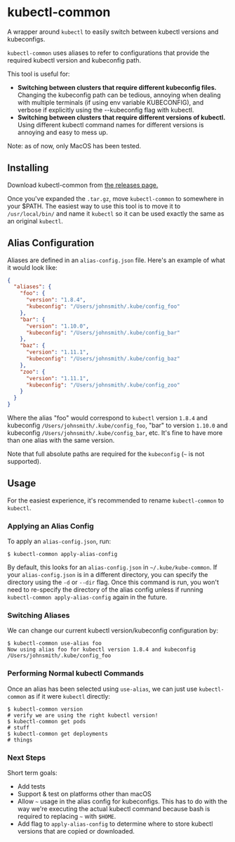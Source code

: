 # kubectl-common

A wrapper around `kubectl` to easily switch between kubectl versions and
kubeconfigs.

`kubectl-common` uses aliases to refer to configurations that provide the
required kubectl version and kubeconfig path.

This tool is useful for:
* **Switching between clusters that require different kubeconfig files.**
Changing the kubeconfig path can be tedious, annoying when dealing with multiple
terminals (if using env variable KUBECONFIG), and verbose if explicitly using the
--kubeconfig flag with kubectl.
* **Switching between clusters that require different versions of kubectl.**
Using different kubectl command names for different versions is annoying and
easy to mess up.

Note: as of now, only MacOS has been tested.

## Installing

Download kubectl-common from [the releases page.](https://github.com/tkporter/kubectl-common/releases)

Once you've expanded the `.tar.gz`, move `kubectl-common` to somewhere in your
$PATH. The easiest way to use this tool is to move it to `/usr/local/bin/` and
name it `kubectl` so it can be used exactly the same as an original `kubectl`.

## Alias Configuration

Aliases are defined in an `alias-config.json` file. Here's an example of what
it would look like:

```json
{
  "aliases": {
    "foo": {
      "version": "1.8.4",
      "kubeconfig": "/Users/johnsmith/.kube/config_foo"
    },
    "bar": {
      "version": "1.10.0",
      "kubeconfig": "/Users/johnsmith/.kube/config_bar"
    },
    "baz": {
      "version": "1.11.1",
      "kubeconfig": "/Users/johnsmith/.kube/config_baz"
    },
    "zoo": {
      "version": "1.11.1",
      "kubeconfig": "/Users/johnsmith/.kube/config_zoo"
    }
  }
}
```

Where the alias "foo" would correspond to `kubectl` version `1.8.4` and
kubeconfig `/Users/johnsmith/.kube/config_foo`, "bar" to version `1.10.0` and
kubeconfig `/Users/johnsmith/.kube/config_bar`, etc. It's fine to have more
than one alias with the same version.

Note that full absolute paths are required for the `kubeconfig` (`~` is not
supported).

## Usage

For the easiest experience, it's recommended to rename `kubectl-common` to
`kubectl`.

### Applying an Alias Config

To apply an `alias-config.json`, run:

```
$ kubectl-common apply-alias-config
```

By default, this looks for an `alias-config.json` in `~/.kube/kube-common`.
If your `alias-config.json` is in a different directory, you can specify
the directory using the `-d` or `--dir` flag. Once this command is run,
you won't need to re-specify the directory of the alias config unless if
running `kubectl-common apply-alias-config` again in the future.

### Switching Aliases

We can change our current kubectl version/kubeconfig configuration by:

```
$ kubectl-common use-alias foo
Now using alias foo for kubectl version 1.8.4 and kubeconfig /Users/johnsmith/.kube/config_foo
```

### Performing Normal kubectl Commands

Once an alias has been selected using `use-alias`, we can just use
`kubectl-common` as if it were `kubectl` directly:

```
$ kubectl-common version
# verify we are using the right kubectl version!
$ kubectl-common get pods
# stuff
$ kubectl-common get deployments
# things
```

### Next Steps

Short term goals:
* Add tests
* Support & test on platforms other than macOS
* Allow `~` usage in the alias config for kubeconfigs. This has to do with
the way we're executing the actual kubectl command because bash is required to
replacing `~` with `$HOME`.
* Add flag to `apply-alias-config` to determine where to store kubectl versions
that are copied or downloaded.
